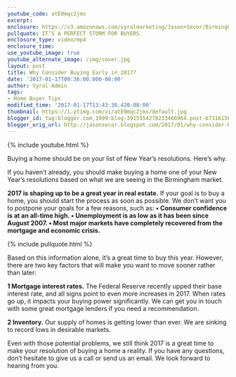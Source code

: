 ```yaml
---
youtube_code: atE0mqc2jms
excerpt:
enclosure: https://s3.amazonaws.com/vyralmarketing/Jason+Secor/Birmingham+Real+Estate-+Buy+a+Home+Early+in+2017.mp4
pullquote: IT’S A PERFECT STORM FOR BUYERS.
enclosure_type: video/mp4
enclosure_time:
use_youtube_image: true
youtube_alternate_image: /img/cover.jpg
layout: post
title: Why Consider Buying Early in 2017?
date: '2017-01-17T09:36:00.000-08:00'
author: Vyral Admin
tags:
- Home Buyer Tips
modified_time: '2017-01-17T13:43:36.420-08:00'
thumbnail: https://i.ytimg.com/vi/atE0mqc2jms/default.jpg
blogger_id: tag:blogger.com,1999:blog-3915554278233466964.post-6731615695239906578
blogger_orig_url: http://jasonsecor.blogspot.com/2017/01/why-consider-buying-early-in-2017.html
---
```

{% include youtube.html %}

Buying a home should be on your list of New Year’s resolutions. Here’s why.

If you haven’t already, you should make buying a home one of your New Year’s resolutions based on what we are seeing in the Birmingham market.

**2017 is shaping up to be a great year in real estate.** If your goal is to buy a home, you should start the process as soon as possible. We don’t want you to postpone your goals for a few reasons, such as:
**• Consumer confidence is at an all-time high.
• Unemployment is as low as it has been since August 2007.
• Most major markets have completely recovered from the mortgage and economic crisis.**

{% include pullquote.html %}

Based on this information alone, it’s a great time to buy this year. However, there are two key factors that will make you want to move sooner rather than later:

**1 Mortgage interest rates.** The Federal Reserve recently upped their base interest rate, and all signs point to even more increases in 2017. When rates go up, it impacts your buying power significantly. We can get you in touch with some great mortgage lenders if you need a recommendation.

**2 Inventory.** Our supply of homes is getting lower than ever. We are sinking to record lows in desirable markets.

Even with those potential problems, we still think 2017 is a great time to make your resolution of buying a home a reality. If you have any questions, don’t hesitate to give us a call or send us an email. We look forward to hearing from you.
